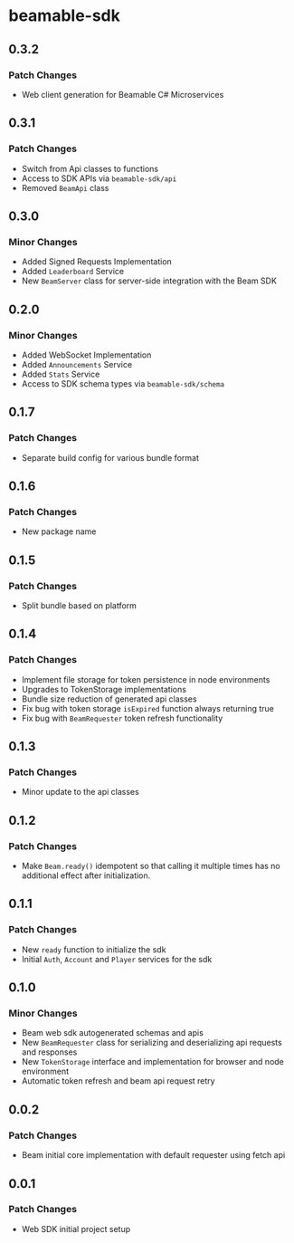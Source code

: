 # beamable-sdk

## 0.3.2

### Patch Changes

- Web client generation for Beamable C# Microservices

## 0.3.1

### Patch Changes

- Switch from Api classes to functions
- Access to SDK APIs via `beamable-sdk/api`
- Removed `BeamApi` class

## 0.3.0

### Minor Changes

- Added Signed Requests Implementation
- Added `Leaderboard` Service
- New `BeamServer` class for server-side integration with the Beam SDK

## 0.2.0

### Minor Changes

- Added WebSocket Implementation
- Added `Announcements` Service
- Added `Stats` Service
- Access to SDK schema types via `beamable-sdk/schema`

## 0.1.7

### Patch Changes

- Separate build config for various bundle format

## 0.1.6

### Patch Changes

- New package name

## 0.1.5

### Patch Changes

- Split bundle based on platform

## 0.1.4

### Patch Changes

- Implement file storage for token persistence in node environments
- Upgrades to TokenStorage implementations
- Bundle size reduction of generated api classes
- Fix bug with token storage `isExpired` function always returning true
- Fix bug with `BeamRequester` token refresh functionality

## 0.1.3

### Patch Changes

- Minor update to the api classes

## 0.1.2

### Patch Changes

- Make `Beam.ready()` idempotent so that calling it multiple times has no additional effect after initialization.

## 0.1.1

### Patch Changes

- New `ready` function to initialize the sdk
- Initial `Auth`, `Account` and `Player` services for the sdk

## 0.1.0

### Minor Changes

- Beam web sdk autogenerated schemas and apis
- New `BeamRequester` class for serializing and deserializing api requests and responses
- New `TokenStorage` interface and implementation for browser and node environment
- Automatic token refresh and beam api request retry

## 0.0.2

### Patch Changes

- Beam initial core implementation with default requester using fetch api

## 0.0.1

### Patch Changes

- Web SDK initial project setup
